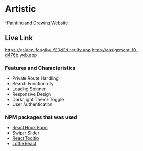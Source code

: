 # Artistic

-[Painting and Drawing Website](https://golden-fenglisu-f29d2d.netlify.app)

## Live Link

https://golden-fenglisu-f29d2d.netlify.app
https://assignment-10-d476b.web.app

### Features and Characteristics

- Private Route Handling
- Search Functionality
- Loading Spinner
- Responsive Design
- Dark/Light Theme Toggle
- User Authentication

### NPM packages that was used

- [React Hook Form](https://react-hook-form.com/)
- [Swiper Slider](https://swiperjs.com/)
- [React Tooltip](https://react-tooltip.com/)
- [Lottie React](https://www.npmjs.com/package/lottie-react)
